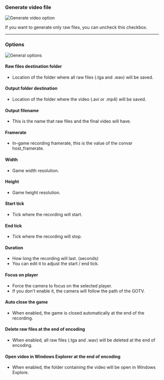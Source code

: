 ### Generate video file

![Generate video option](docs/movie/generate-video-options.png)

If you want to generate only raw files, you can uncheck this checkbox.

---

### Options

![General options](docs/movie/general-options.png)

#### Raw files destination folder

- Location of the folder where all raw files (.tga and .wav) will be saved.

#### Output folder destination

- Location of the folder where the video (.avi or .mp4) will be saved.

#### Output filename

- This is the name that raw files and the final video will have.

#### Framerate

- In-game recording framerate, this is the value of the convar host_framerate.

#### Width

- Game width resolution.

#### Height

- Game height resolution.

#### Start tick

- Tick where the recording will start.

#### End tick

- Tick where the recording will stop.

#### Duration

- How long the recording will last. (seconds)
- You can edit it to adjust the start / end tick.

#### Focus on player

- Force the camera to focus on the selected player.
- If you don't enable it, the camera will follow the path of the GOTV.

#### Auto close the game

- When enabled, the game is closed automatically at the end of the recording.

#### Delete raw files at the end of encoding
- When enabled, all raw files (.tga and .wav) will be deleted at the end of encoding.

#### Open video in Windows Explorer at the end of encoding
- When enabled, the folder containing the video will be open in Windows Explore.